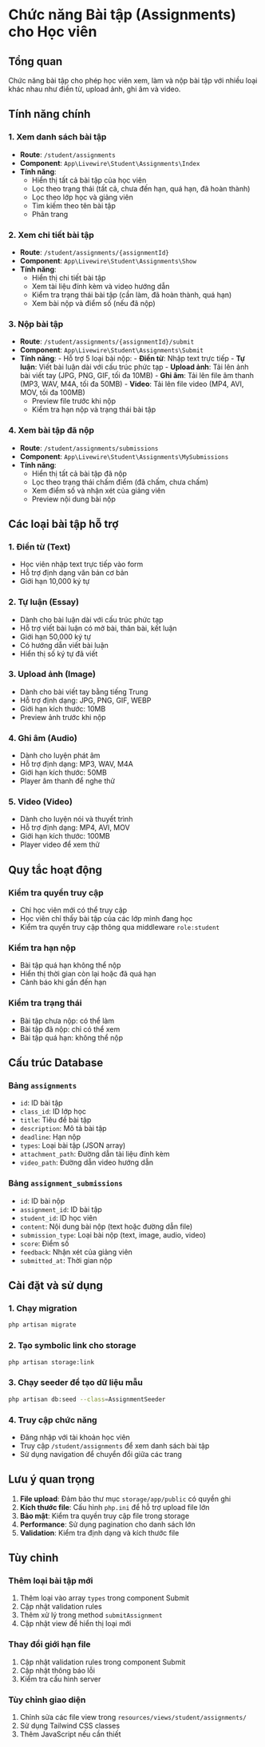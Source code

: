 # Chức năng Bài tập (Assignments) cho Học viên

## Tổng quan
Chức năng bài tập cho phép học viên xem, làm và nộp bài tập với nhiều loại khác nhau như điền từ, upload ảnh, ghi âm và video.

## Tính năng chính

### 1. Xem danh sách bài tập
- **Route**: `/student/assignments`
- **Component**: `App\Livewire\Student\Assignments\Index`
- **Tính năng**:
  - Hiển thị tất cả bài tập của học viên
  - Lọc theo trạng thái (tất cả, chưa đến hạn, quá hạn, đã hoàn thành)
  - Lọc theo lớp học và giảng viên
  - Tìm kiếm theo tên bài tập
  - Phân trang

### 2. Xem chi tiết bài tập
- **Route**: `/student/assignments/{assignmentId}`
- **Component**: `App\Livewire\Student\Assignments\Show`
- **Tính năng**:
  - Hiển thị chi tiết bài tập
  - Xem tài liệu đính kèm và video hướng dẫn
  - Kiểm tra trạng thái bài tập (cần làm, đã hoàn thành, quá hạn)
  - Xem bài nộp và điểm số (nếu đã nộp)

### 3. Nộp bài tập
- **Route**: `/student/assignments/{assignmentId}/submit`
- **Component**: `App\Livewire\Student\Assignments\Submit`
- **Tính năng**:
      - Hỗ trợ 5 loại bài nộp:
      - **Điền từ**: Nhập text trực tiếp
      - **Tự luận**: Viết bài luận dài với cấu trúc phức tạp
      - **Upload ảnh**: Tải lên ảnh bài viết tay (JPG, PNG, GIF, tối đa 10MB)
      - **Ghi âm**: Tải lên file âm thanh (MP3, WAV, M4A, tối đa 50MB)
      - **Video**: Tải lên file video (MP4, AVI, MOV, tối đa 100MB)
  - Preview file trước khi nộp
  - Kiểm tra hạn nộp và trạng thái bài tập

### 4. Xem bài tập đã nộp
- **Route**: `/student/assignments/submissions`
- **Component**: `App\Livewire\Student\Assignments\MySubmissions`
- **Tính năng**:
  - Hiển thị tất cả bài tập đã nộp
  - Lọc theo trạng thái chấm điểm (đã chấm, chưa chấm)
  - Xem điểm số và nhận xét của giảng viên
  - Preview nội dung bài nộp

## Các loại bài tập hỗ trợ

### 1. Điền từ (Text)
- Học viên nhập text trực tiếp vào form
- Hỗ trợ định dạng văn bản cơ bản
- Giới hạn 10,000 ký tự

### 2. Tự luận (Essay)
- Dành cho bài luận dài với cấu trúc phức tạp
- Hỗ trợ viết bài luận có mở bài, thân bài, kết luận
- Giới hạn 50,000 ký tự
- Có hướng dẫn viết bài luận
- Hiển thị số ký tự đã viết

### 3. Upload ảnh (Image)
- Dành cho bài viết tay bằng tiếng Trung
- Hỗ trợ định dạng: JPG, PNG, GIF, WEBP
- Giới hạn kích thước: 10MB
- Preview ảnh trước khi nộp

### 4. Ghi âm (Audio)
- Dành cho luyện phát âm
- Hỗ trợ định dạng: MP3, WAV, M4A
- Giới hạn kích thước: 50MB
- Player âm thanh để nghe thử

### 5. Video (Video)
- Dành cho luyện nói và thuyết trình
- Hỗ trợ định dạng: MP4, AVI, MOV
- Giới hạn kích thước: 100MB
- Player video để xem thử

## Quy tắc hoạt động

### Kiểm tra quyền truy cập
- Chỉ học viên mới có thể truy cập
- Học viên chỉ thấy bài tập của các lớp mình đang học
- Kiểm tra quyền truy cập thông qua middleware `role:student`

### Kiểm tra hạn nộp
- Bài tập quá hạn không thể nộp
- Hiển thị thời gian còn lại hoặc đã quá hạn
- Cảnh báo khi gần đến hạn

### Kiểm tra trạng thái
- Bài tập chưa nộp: có thể làm
- Bài tập đã nộp: chỉ có thể xem
- Bài tập quá hạn: không thể nộp

## Cấu trúc Database

### Bảng `assignments`
- `id`: ID bài tập
- `class_id`: ID lớp học
- `title`: Tiêu đề bài tập
- `description`: Mô tả bài tập
- `deadline`: Hạn nộp
- `types`: Loại bài tập (JSON array)
- `attachment_path`: Đường dẫn tài liệu đính kèm
- `video_path`: Đường dẫn video hướng dẫn

### Bảng `assignment_submissions`
- `id`: ID bài nộp
- `assignment_id`: ID bài tập
- `student_id`: ID học viên
- `content`: Nội dung bài nộp (text hoặc đường dẫn file)
- `submission_type`: Loại bài nộp (text, image, audio, video)
- `score`: Điểm số
- `feedback`: Nhận xét của giảng viên
- `submitted_at`: Thời gian nộp

## Cài đặt và sử dụng

### 1. Chạy migration
```bash
php artisan migrate
```

### 2. Tạo symbolic link cho storage
```bash
php artisan storage:link
```

### 3. Chạy seeder để tạo dữ liệu mẫu
```bash
php artisan db:seed --class=AssignmentSeeder
```

### 4. Truy cập chức năng
- Đăng nhập với tài khoản học viên
- Truy cập `/student/assignments` để xem danh sách bài tập
- Sử dụng navigation để chuyển đổi giữa các trang

## Lưu ý quan trọng

1. **File upload**: Đảm bảo thư mục `storage/app/public` có quyền ghi
2. **Kích thước file**: Cấu hình `php.ini` để hỗ trợ upload file lớn
3. **Bảo mật**: Kiểm tra quyền truy cập file trong storage
4. **Performance**: Sử dụng pagination cho danh sách lớn
5. **Validation**: Kiểm tra định dạng và kích thước file

## Tùy chỉnh

### Thêm loại bài tập mới
1. Thêm loại vào array `types` trong component Submit
2. Cập nhật validation rules
3. Thêm xử lý trong method `submitAssignment`
4. Cập nhật view để hiển thị loại mới

### Thay đổi giới hạn file
1. Cập nhật validation rules trong component Submit
2. Cập nhật thông báo lỗi
3. Kiểm tra cấu hình server

### Tùy chỉnh giao diện
1. Chỉnh sửa các file view trong `resources/views/student/assignments/`
2. Sử dụng Tailwind CSS classes
3. Thêm JavaScript nếu cần thiết 